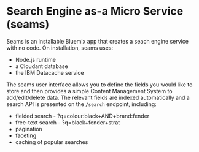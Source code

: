 # Search Engine as-a Micro Service (seams)

Seams is an installable Bluemix app that creates a seach engine service with no code. On installation, seams uses:

* Node.js runtime
* a Cloudant database
* the IBM Datacache service

The seams user interface allows you to define the fields you would like to store and then provides a simple Content 
Management System to add/edit/delete data. The relevant fields are indexed automatically and a search API is presented 
on the `/search` endpoint, including:

* fielded search - ?q=colour:black+AND+brand:fender
* free-text search - ?q=black+fender+strat
* pagination 
* faceting
* caching of popular searches

